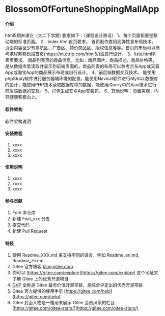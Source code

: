 # BlossomOfFortuneShoppingMallApp

#### 介绍
html5期末课业（大二下学期)
要求如下：（课程设计原话）
1、每个页面都要是移动端的标准页面。
2、index.html首页要求。
首页制作要用到弹性盒布局技术。页面内容至少有导航区、广告区、特价商品区、版权信息等等。首页的布局可以参考携程网移动端首页(https://m.ctrip.com/html5/)或自行设计。
3、lists.html列表页要求。
商品列表页的商品信息，比如：商品图片、商品描述、商品价格等，是从数据库里读取并显示到前端页面的。商品列表的布局可以参考京东App或天猫App或淘宝App的商品展示布局或自行设计。
4、前后端数据交互技术。
能使用phpStudy软件进行服务器端环境的配置，能使用Navicat软件进行MySQL数据库的设计，能使用PHP技术读取数据库中的数据，能使用jQuery中的Ajax技术进行前后端数据的交互。
5、打包生成安卓App安装包。
6、其他说明：页面美观，内容健康积极向上。


#### 软件架构
软件架构说明



#### 安装教程

1.  xxxx
2.  xxxx
3.  xxxx

#### 使用说明

1.  xxxx
2.  xxxx
3.  xxxx

#### 参与贡献

1.  Fork 本仓库
2.  新建 Feat_xxx 分支
3.  提交代码
4.  新建 Pull Request


#### 特技

1.  使用 Readme\_XXX.md 来支持不同的语言，例如 Readme\_en.md, Readme\_zh.md
2.  Gitee 官方博客 [blog.gitee.com](https://blog.gitee.com)
3.  你可以 [https://gitee.com/explore](https://gitee.com/explore) 这个地址来了解 Gitee 上的优秀开源项目
4.  [GVP](https://gitee.com/gvp) 全称是 Gitee 最有价值开源项目，是综合评定出的优秀开源项目
5.  Gitee 官方提供的使用手册 [https://gitee.com/help](https://gitee.com/help)
6.  Gitee 封面人物是一档用来展示 Gitee 会员风采的栏目 [https://gitee.com/gitee-stars/](https://gitee.com/gitee-stars/)
